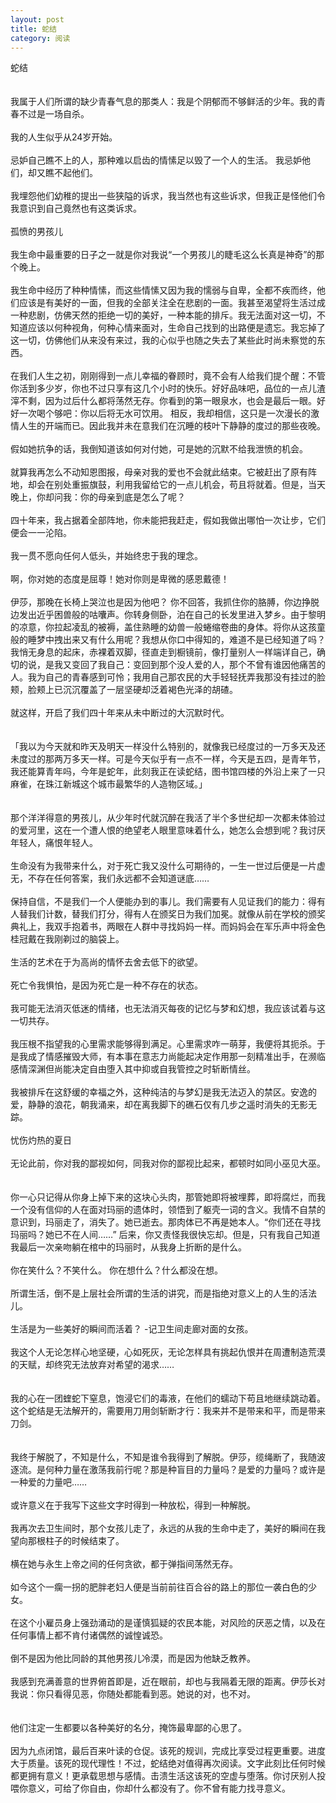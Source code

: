 ```yaml
---
layout: post
title: 蛇结
category: 阅读
---
```


蛇结
<br>
<br>
<br>
我属于人们所谓的缺少青春气息的那类人：我是个阴郁而不够鲜活的少年。我的青春不过是一场自杀。
<br>
<br>
我的人生似乎从24岁开始。
<br>
<br>
忌妒自己瞧不上的人，那种难以启齿的情愫足以毁了一个人的生活。
我忌妒他们，却又瞧不起他们。
<br>
<br>
我埋怨他们幼稚的提出一些狭隘的诉求，我当然也有这些诉求，但我正是怪他们令我意识到自己竟然也有这类诉求。
<br>
<br>
孤愤的男孩儿
<br>
<br>
我生命中最重要的日子之一就是你对我说“一个男孩儿的睫毛这么长真是神奇”的那个晚上。
<br>
<br>
我生命中经历了种种情愫，而这些情愫又因为我的懦弱与自卑，全都不疾而终，他们应该是有美好的一面，但我的全部关注全在悲剧的一面。我甚至渴望将生活过成一种悲剧，仿佛天然的拒绝一切的美好，一种本能的排斥。我无法面对这一切，不知道应该以何种视角，何种心情来面对，生命自己找到的出路便是遗忘。我忘掉了这一切，仿佛他们从来没有来过，我的心似乎也随之失去了某些此时尚未察觉的东西。
<br>
<br>
在我们人生之初，刚刚得到一点儿幸福的眷顾时，竟不会有人给我们提个醒：不管你活到多少岁，你也不过只享有这几个小时的快乐。好好品味吧，品位的一点儿渣滓不剩，因为过后什么都将荡然无存。你看到的第一眼泉水，也会是最后一眼。好好一次喝个够吧：你以后将无水可饮用。
相反，我却相信，这只是一次漫长的激情人生的开端而已。因此我并未在意我们在沉睡的枝叶下静静的度过的那些夜晚。
<br>
<br>
假如她抗争的话，我倒知道该如何对付她，可是她的沉默不给我泄愤的机会。
<br>
<br>
就算我再怎么不动知恩图报，母亲对我的爱也不会就此结束。它被赶出了原有阵地，却会在别处重振旗鼓，利用我留给它的一点儿机会，苟且将就着。但是，当天晚上，你却问我：你的母亲到底是怎么了呢？
<br>
<br>
四十年来，我占据着全部阵地，你未能把我赶走，假如我做出哪怕一次让步，它们便会一一沦陷。
<br>
<br>
我一贯不愿向任何人低头，并始终忠于我的理念。
<br>
<br>
啊，你对她的态度是屈尊！她对你则是卑微的感恩戴德！
<br>
<br>
伊莎，那晚在长椅上哭泣也是因为他吧？
你不回答，我抓住你的胳膊，你边挣脱边发出近乎困兽般的咕囔声。你转身侧卧，泊在自己的长发里进入梦乡。由于黎明的凉意，你拉起凌乱的被褥，盖住熟睡的幼兽一般蜷缩卷曲的身体。将你从这孩童般的睡梦中拽出来又有什么用呢？我想从你口中得知的，难道不是已经知道了吗？
我悄无身息的起床，赤裸着双脚，径直走到橱镜前，像打量别人一样端详自己，确切的说，是我又变回了我自己：变回到那个没人爱的人，那个不曾有谁因他痛苦的人。我为自己的青春感到可怜；我用自己那农民的大手轻轻抚弄我那没有挂过的脸颊，脸颊上已沉沉覆盖了一层坚硬却泛着褐色光泽的胡碴。
<br>
<br>
就这样，开启了我们四十年来从未中断过的大沉默时代。
<br>
<br>
<br>
「我以为今天就和昨天及明天一样没什么特别的，就像我已经度过的一万多天及还未度过的那两万多天一样。可是今天似乎有一点不一样，今天是五四，是青年节，我还能算青年吗，今年是蛇年，此刻我正在读蛇结，图书馆四楼的外沿上来了一只麻雀，在珠江新城这个城市最繁华的人造物区域。」
<br>
<br>
<br>
那个洋洋得意的男孩儿，从少年时代就沉醉在我活了半个多世纪却一次都未体验过的爱河里，这在一个遭人恨的绝望老人眼里意味着什么，她怎么会想到呢？我讨厌年轻人，痛恨年轻人。
<br>
<br>
生命没有为我带来什么，对于死亡我又没什么可期待的，一生一世过后便是一片虚无，不存在任何答案，我们永远都不会知道谜底……
<br>
<br>
保持自信，不是我们一个人便能办到的事儿。我们需要有人见证我们的能力：得有人替我们计数，替我们打分，得有人在颁奖日为我们加冕。就像从前在学校的颁奖典礼上，我双手抱着书，两眼在人群中寻找妈妈一样。而妈妈会在军乐声中将金色桂冠戴在我刚剃过的脑袋上。
<br>
<br>
生活的艺术在于为高尚的情怀去舍去低下的欲望。
<br>
<br>
死亡令我惧怕，是因为死亡是一种不存在的状态。
<br>
<br>
我可能无法消灭低迷的情绪，也无法消灭每夜的记忆与梦和幻想，我应该试着与这一切共存。
<br>
<br>
我压根不指望我的心里需求能够得到满足。心里需求咋一萌芽，我便将其扼杀。于是我成了情感摧毁大师，有本事在意志力尚能起决定作用那一刻精准出手，在濒临感情深渊但尚能决定自由堕入其中抑或自我管控之时斩断情丝。
<br>
<br>
我被排斥在这舒缓的幸福之外，这种纯洁的与梦幻是我无法迈入的禁区。安逸的爱，静静的浪花，朝我涌来，却在离我脚下的礁石仅有几步之遥时消失的无影无踪。
<br>
<br>
忧伤灼热的夏日
<br>
<br>
无论此前，你对我的鄙视如何，同我对你的鄙视比起来，都顿时如同小巫见大巫。
<br>
<br>
<br>
你一心只记得从你身上掉下来的这块心头肉，那管她即将被埋葬，即将腐烂，而我一个没有信仰的人在面对玛丽的遗体时，领悟到了躯壳一词的含义。我情不自禁的意识到，玛丽走了，消失了。她已逝去。那肉体已不再是她本人。“你们还在寻找玛丽吗？她已不在人间……”
后来，你又责怪我很快忘却。但是，只有我自己知道我最后一次亲吻躺在棺中的玛丽时，从我身上折断的是什么。
<br>
<br>
你在笑什么？不笑什么。
你在想什么？什么都没在想。
<br>
<br>
所谓生活，倒不是上层社会所谓的生活的讲究，而是指绝对意义上的人生的活法儿。
<br>
<br>
生活是为一些美好的瞬间而活着？
-记卫生间走廊对面的女孩。
<br>
<br>
我这个人无论怎样心地坚硬，心如死灰，无论怎样具有挑起仇恨并在周遭制造荒漠的天赋，却终究无法放弃对希望的渴求……
<br>
<br>
<br>
我的心在一团蝰蛇下窒息，饱浸它们的毒液，在他们的蠕动下苟且地继续跳动着。这个蛇结是无法解开的，需要用刀用剑斩断才行：我来并不是带来和平，而是带来刀剑。
<br>
<br>
<br>
我终于解脱了，不知是什么，不知是谁令我得到了解脱。伊莎，缆绳断了，我随波逐流。是何种力量在激荡我前行呢？那是种盲目的力量吗？是爱的力量吗？或许是一种爱的力量吧……
<br>
<br>
或许意义在于我写下这些文字时得到一种放松，得到一种解脱。
<br>
<br>
我再次去卫生间时，那个女孩儿走了，永远的从我的生命中走了，美好的瞬间在我望向那根柱子的时候结束了。
<br>
<br>
横在她与永生上帝之间的任何贪欲，都于弹指间荡然无存。
<br>
<br>
如今这个一瘸一拐的肥胖老妇人便是当前前往百合谷的路上的那位一袭白色的少女。
<br>
<br>
在这个小雇员身上强劲涌动的是谨慎狐疑的农民本能，对风险的厌恶之情，以及在任何事情上都不肯付诸偶然的诚惶诚恐。
<br>
<br>
倒不是因为他比同龄的其他男孩儿冷漠，而是因为他缺乏教养。
<br>
<br>
我感到充满善意的世界俯首即是，近在眼前，却也与我隔着无限的距离。伊莎长对我说：你只看得见恶，你随处都能看到恶。她说的对，也不对。
<br>
<br>
<br>
他们注定一生都要以各种美好的名分，掩饰最卑鄙的心思了。
<br>
<br>
因为九点闭馆，最后百来叶读的仓促。该死的规训，完成比享受过程更重要。进度大于质量。该死的现代理性！不过，蛇结绝对值得再次阅读。文字此刻比任何时候都更拥有意义！更承载思想与感情。击溃生活这该死的空虚与堕落。你讨厌别人投喂你意义，可给了你自由，你却什么都没有了。你不曾有能力找寻意义。
<br>
<br>